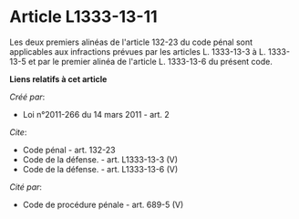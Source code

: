 # Article L1333-13-11

Les deux premiers alinéas de l'article 132-23 du code pénal sont applicables aux infractions prévues par les articles L.
1333-13-3 à L. 1333-13-5 et par le premier alinéa de l'article L. 1333-13-6 du présent code.

**Liens relatifs à cet article**

_Créé par_:

  - Loi n°2011-266 du 14 mars 2011 - art. 2

_Cite_:

  - Code pénal - art. 132-23
  - Code de la défense. - art. L1333-13-3 (V)
  - Code de la défense. - art. L1333-13-6 (V)

_Cité par_:

  - Code de procédure pénale - art. 689-5 (V)
